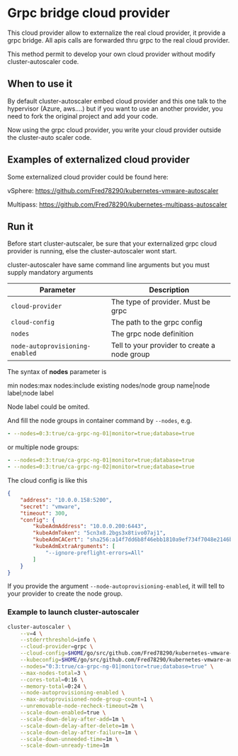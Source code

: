 # Grpc bridge cloud provider

This cloud provider allow to externalize the real cloud provider, it provide a grpc bridge. All apis calls are forwarded thru grpc to the real cloud provider.

This method permit to develop your own cloud provider without modify cluster-autoscaler code.

## When to use it

By default cluster-autoscaler embed cloud provider and this one talk to the hypervisor (Azure, aws....) but if you want to use an another provider, you need to fork the original project and add your code.

Now using the grpc cloud provider, you write your cloud provider outside the cluster-auto scaler code.

## Examples of externalized cloud provider

Some externalized cloud provider could be found here:

vSphere: <https://github.com/Fred78290/kubernetes-vmware-autoscaler>

Multipass: <https://github.com/Fred78290/kubernetes-multipass-autoscaler>

## Run it

Before start cluster-autscaler, be sure that your externalized grpc cloud provider is running, else the cluster-autoscaler wont start.

cluster-autoscaler have same command line arguments but you must supply mandatory arguments

| Parameter | Description |
| --- | --- |
| `cloud-provider` | The type of provider. Must be grpc  |
| `cloud-config`  | The path to the grpc config  |
| `nodes`  | The grpc node definition |
| `node-autoprovisioning-enabled` | Tell to your provider to create a node group |

The syntax of **nodes** parameter is

min nodes:max nodes:include existing nodes/node group name|node label;node label

Node label could be omited.

And fill the node groups in container command by `--nodes`, e.g.

```yaml
- --nodes=0:3:true/ca-grpc-ng-01|monitor=true;database=true
```

or multiple node groups:

```yaml
- --nodes=0:3:true/ca-grpc-ng-01|monitor=true;database=true
- --nodes=0:3:true/ca-grpc-ng-02|monitor=true;database=true
```

The cloud config is like this

```json
{
    "address": "10.0.0.158:5200",
    "secret": "vmware",
    "timeout": 300,
    "config": {
        "kubeAdmAddress": "10.0.0.200:6443",
        "kubeAdmToken": "5cn3x8.2bgs3x8tivo07aj1",
        "kubeAdmCACert": "sha256:a14f7dd6b8f46ebb1810a9ef734f7048e2146bb897469ff0ff08d09008883703",
        "kubeAdmExtraArguments": [
            "--ignore-preflight-errors=All"
        ]
    }
}
```

If you provide the argument `--node-autoprovisioning-enabled`, it will tell to your provider to create the node group.

### Example to launch cluster-autoscaler

```bash
cluster-autoscaler \
    --v=4 \
    --stderrthreshold=info \
    --cloud-provider=grpc \
    --cloud-config=$HOME/go/src/github.com/Fred78290/kubernetes-vmware-autoscaler/masterkube/config/grpc-config.json \
    --kubeconfig=$HOME/go/src/github.com/Fred78290/kubernetes-vmware-autoscaler/masterkube/cluster/config \
    --nodes="0:3:true/ca-grpc-ng-01|monitor=true;database=true" \
    --max-nodes-total=3 \
    --cores-total=0:16 \
    --memory-total=0:24 \
    --node-autoprovisioning-enabled \
    --max-autoprovisioned-node-group-count=1 \
    --unremovable-node-recheck-timeout=2m \
    --scale-down-enabled=true \
    --scale-down-delay-after-add=1m \
    --scale-down-delay-after-delete=1m \
    --scale-down-delay-after-failure=1m \
    --scale-down-unneeded-time=1m \
    --scale-down-unready-time=1m
```
